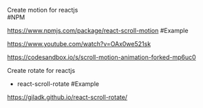 Create motion for reactjs  
#NPM

 https://www.npmjs.com/package/react-scroll-motion
#Example

https://www.youtube.com/watch?v=OAx0we521sk

https://codesandbox.io/s/scroll-motion-animation-forked-mp6uc0

Create rotate for reactjs
- react-scroll-rotate
#Example

https://giladk.github.io/react-scroll-rotate/

